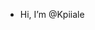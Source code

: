 - Hi, I’m @Kpiiale


<!---
Kpiiale/Kpiiale is a ✨ special ✨ repository because its `README.md` (this file) appears on your GitHub profile.
You can click the Preview link to take a look at your changes.
--->
